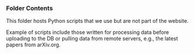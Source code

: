 ### Folder Contents

This folder hosts Python scripts that we use but are not part of
the website.

Example of scripts include those written for processing data before
uploading to the DB or pulling data from remote servers, e.g.,
the latest papers from arXiv.org.

